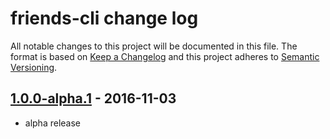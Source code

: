# friends-cli change log

All notable changes to this project will be documented in this file. The format is based on [Keep a Changelog](http://keepachangelog.com/) and this project adheres to [Semantic Versioning](http://semver.org/).

## [1.0.0-alpha.1](https://github.com/moose-team/friends-cli/releases/v1.0.0-alpha.1) - 2016-11-03

- alpha release
